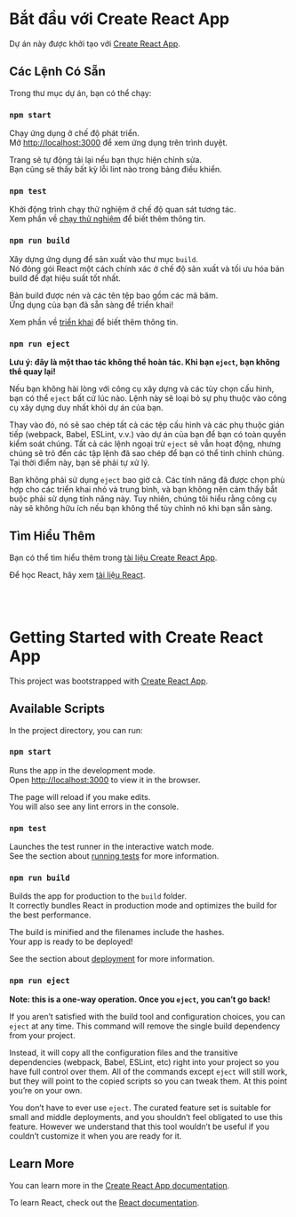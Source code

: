 # Bắt đầu với Create React App

Dự án này được khởi tạo với [Create React App](https://github.com/facebook/create-react-app).

## Các Lệnh Có Sẵn

Trong thư mục dự án, bạn có thể chạy:

### `npm start`

Chạy ứng dụng ở chế độ phát triển.\
Mở [http://localhost:3000](http://localhost:3000) để xem ứng dụng trên trình duyệt.

Trang sẽ tự động tải lại nếu bạn thực hiện chỉnh sửa.\
Bạn cũng sẽ thấy bất kỳ lỗi lint nào trong bảng điều khiển.

### `npm test`

Khởi động trình chạy thử nghiệm ở chế độ quan sát tương tác.\
Xem phần về [chạy thử nghiệm](https://facebook.github.io/create-react-app/docs/running-tests) để biết thêm thông tin.

### `npm run build`

Xây dựng ứng dụng để sản xuất vào thư mục `build`.\
Nó đóng gói React một cách chính xác ở chế độ sản xuất và tối ưu hóa bản build để đạt hiệu suất tốt nhất.

Bản build được nén và các tên tệp bao gồm các mã băm.\
Ứng dụng của bạn đã sẵn sàng để triển khai!

Xem phần về [triển khai](https://facebook.github.io/create-react-app/docs/deployment) để biết thêm thông tin.

### `npm run eject`

**Lưu ý: đây là một thao tác không thể hoàn tác. Khi bạn `eject`, bạn không thể quay lại!**

Nếu bạn không hài lòng với công cụ xây dựng và các tùy chọn cấu hình, bạn có thể `eject` bất cứ lúc nào. Lệnh này sẽ loại bỏ sự phụ thuộc vào công cụ xây dựng duy nhất khỏi dự án của bạn.

Thay vào đó, nó sẽ sao chép tất cả các tệp cấu hình và các phụ thuộc gián tiếp (webpack, Babel, ESLint, v.v.) vào dự án của bạn để bạn có toàn quyền kiểm soát chúng. Tất cả các lệnh ngoại trừ `eject` sẽ vẫn hoạt động, nhưng chúng sẽ trỏ đến các tập lệnh đã sao chép để bạn có thể tinh chỉnh chúng. Tại thời điểm này, bạn sẽ phải tự xử lý.

Bạn không phải sử dụng `eject` bao giờ cả. Các tính năng đã được chọn phù hợp cho các triển khai nhỏ và trung bình, và bạn không nên cảm thấy bắt buộc phải sử dụng tính năng này. Tuy nhiên, chúng tôi hiểu rằng công cụ này sẽ không hữu ích nếu bạn không thể tùy chỉnh nó khi bạn sẵn sàng.

## Tìm Hiểu Thêm

Bạn có thể tìm hiểu thêm trong [tài liệu Create React App](https://facebook.github.io/create-react-app/docs/getting-started).

Để học React, hãy xem [tài liệu React](https://reactjs.org/).


<br>
<br>

# Getting Started with Create React App

This project was bootstrapped with [Create React App](https://github.com/facebook/create-react-app).

## Available Scripts

In the project directory, you can run:

### `npm start`

Runs the app in the development mode.\
Open [http://localhost:3000](http://localhost:3000) to view it in the browser.

The page will reload if you make edits.\
You will also see any lint errors in the console.

### `npm test`

Launches the test runner in the interactive watch mode.\
See the section about [running tests](https://facebook.github.io/create-react-app/docs/running-tests) for more information.

### `npm run build`

Builds the app for production to the `build` folder.\
It correctly bundles React in production mode and optimizes the build for the best performance.

The build is minified and the filenames include the hashes.\
Your app is ready to be deployed!

See the section about [deployment](https://facebook.github.io/create-react-app/docs/deployment) for more information.

### `npm run eject`

**Note: this is a one-way operation. Once you `eject`, you can’t go back!**

If you aren’t satisfied with the build tool and configuration choices, you can `eject` at any time. This command will remove the single build dependency from your project.

Instead, it will copy all the configuration files and the transitive dependencies (webpack, Babel, ESLint, etc) right into your project so you have full control over them. All of the commands except `eject` will still work, but they will point to the copied scripts so you can tweak them. At this point you’re on your own.

You don’t have to ever use `eject`. The curated feature set is suitable for small and middle deployments, and you shouldn’t feel obligated to use this feature. However we understand that this tool wouldn’t be useful if you couldn’t customize it when you are ready for it.

## Learn More

You can learn more in the [Create React App documentation](https://facebook.github.io/create-react-app/docs/getting-started).

To learn React, check out the [React documentation](https://reactjs.org/).
